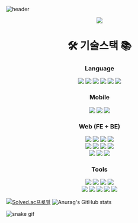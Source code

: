![header](https://capsule-render.vercel.app/api?type=soft&color=auto&customColorList=2,2,&height=140&text=👩🏻‍💻%20정은's%20Github%20&desc=안녕하세요!%20발전하는%20개발자%20박정은입니다%20💫&animation=fadeIn&fontSize=40&fontAlignY=30)


<div align="center">
  <a href="https://github.com/Jungeun-Park-kr"><img src="https://hits.seeyoufarm.com/api/count/incr/badge.svg?url=https%3A%2F%2Fgithub.com%2FJungeun-Park-kr&count_bg=%23FFB8B8&title_bg=%23FF6565&icon=apachespark.svg&icon_color=%23E7E7E7&title=hits&edge_flat=false"/></a>

	
	
  <h1>
    🛠 기술스택 📚
  </h1>
  
  <h3>
    Language
  </h3>
  <p>
	  
  <img src="https://img.shields.io/badge/C-A8B9CC?style=flat-square&logo=C&logoColor=white"/> 
  <img src="https://img.shields.io/badge/C++-00599C?style=flat-square&logo=Cplusplus&logoColor=white"/> 
  <img src="https://img.shields.io/badge/python-3776AB?style=flat&logo=python&logoColor=white" />
  <img src="https://img.shields.io/badge/Java-007396?style=flat-square&logo=Java&logoColor=white"/>
  <img src="https://img.shields.io/badge/Kotlin-0095D5?style=flat-square&logo=Kotlin&logoColor=white"/> 
  <img src="https://img.shields.io/badge/Dart-0175C2?style=flat-square&logo=Dart&logoColor=white"/> 
	  
  </p>
  <h3>
    Mobile
  </h3>
  	  <img src="https://img.shields.io/badge/Android-3DDC84?style=flat-square&logo=Android&logoColor=white"/> 
	  <img src="https://img.shields.io/badge/Realm-39477F?style=flat-square&logo=realm&logoColor=white"/> 
	  <img src="https://img.shields.io/badge/SQLite-003B57?style=flat-square&logo=sqlite&logoColor=white"/> 
  <h3>
    Web (FE + BE)
  </h3>
  <div>
    <img src="https://img.shields.io/badge/javascript-007396?style=flat&logo=javascript&logoColor=white" />
    <img src="https://img.shields.io/badge/HTML5-E34F26?style=flat&logo=HTML5&logoColor=white" />
    <img src="https://img.shields.io/badge/CSS3-1572B6?style=flat&logo=CSS3&logoColor=white" />
    <img src="https://img.shields.io/badge/Nodejs-339933?style=flat&logo=nodedotjs&logoColor=white" /> 
	  
  </div>
  
  <div>
    <img src="https://img.shields.io/badge/springboot-6DB33F?style=flat&logo=springboot&logoColor=white" />
    <img src="https://img.shields.io/badge/Amazon AWS-232F3E?style=flat&logo=Amazon AWS&logoColor=white" />
    <img src="https://img.shields.io/badge/docker-2496ED?style=flat&logo=docker&logoColor=white" />
    <img src="https://img.shields.io/badge/jenkins-D24939?style=flat&logo=jenkins&logoColor=white" />
  </div>
  
  <div>
    <img src="https://img.shields.io/badge/MySQL-4479A1?style=flat&logo=mysql&logoColor=white" />
    <img src="https://img.shields.io/badge/mariadb-003545?style=flat&logo=mariadb&logoColor=white" />
    <img src="https://img.shields.io/badge/mongodb-47A248?style=flat&logo=mongodb&logoColor=white" />
  </div>

 
<h3>Tools</h3>
<div>
  <img src="https://img.shields.io/badge/Android%20Studio-313335?style=flat-square&logo=androidstudio&logoColor=99CC00"/>
  <img src="https://img.shields.io/badge/Visual%20Studio-565656?style=flat-square&logo=visualstudio&logoColor=CB96F8"/>
  <img src="https://img.shields.io/badge/Intellij-000000?style=flat-square&logo=intellijidea&logoColor=white"/>
  <img src="https://img.shields.io/badge/PostMan-FF6C37?style=flat-square&logo=PostMan&logoColor=white"/>
</div>
	
<div>
  <img src="https://img.shields.io/badge/Slack-4A154B?style=flat-square&logo=slack&logoColor=white"/>
  <img src="https://img.shields.io/badge/Notion-EEEEEE?style=flat-square&logo=Notion&logoColor=black"/>
  <img src="https://img.shields.io/badge/Source%20Tree-005DF4?style=flat-square&logo=sourcetree&logoColor=white"/>
  <img src="https://img.shields.io/badge/Git-F05032?style=flat-square&logo=Git&logoColor=white"/>
  <img src="https://img.shields.io/badge/Jira-0052CC?style=flat-square&logo=Jira&logoColor=white"/>
</div>
<p>


</p>

</div>


  
[![Solved.ac프로필](http://mazassumnida.wtf/api/v2/generate_badge?boj=pje8845)](https://solved.ac/pje8845)  ![Anurag's GitHub stats](https://github-readme-stats.vercel.app/api?username=Jungeun-Park-kr&show_icons=true&theme=aura_dark)










![snake gif](https://github.com/Jungeun-Park-kr/Jungeun-Park-kr/blob/output/github-contribution-grid-snake.svg)
